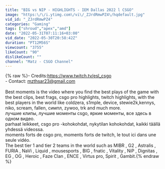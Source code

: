 ```yaml
---
title: "BIG vs NIP - HIGHLIGHTS - IEM Dallas 2022 l CSGO"
image: "https:\/\/i.ytimg.com\/vi\/_ZJrdRmwPZ4\/hqdefault.jpg"
vid_id: "_ZJrdRmwPZ4"
categories: "Gaming"
tags: ["shroud","apex","amd"]
date: "2022-05-31T07:11:16+03:00"
vid_date: "2022-05-30T20:58:42Z"
duration: "PT12M56S"
viewcount: "3755"
likeCount: "90"
dislikeCount: ""
channel: "Matz - CSGO Channel"
---
```

{% raw %}- Credits:<a rel="nofollow" target="blank" href="https://www.twitch.tv/esl_csgo">https://www.twitch.tv/esl_csgo</a><br />- Contact: mzthsar23@gmail.com<br /><br />Best moments is the video where you find the best plays of the game with the best clips, best frags, csgo pro highlights, twitch highlights, with the best players in the world like coldzera, s1mple, device, stewie2k,kennys, niko, scream, fallen, симпл, zywoo, trk and much more.<br />лучшие клипы, лучшие моменты csgo, яркие моменты, все здесь в одном видео.<br />parhaat leikkeet, csgo pro -kohokohdat, nykytilan kohokohdat, kaikki täällä yhdessä videossa. <br />moments forts de csgo pro, moments forts de twitch, le tout ici dans une seule vidéo.<br />The best tier 1 and tier 2 teams in the world such as MIBR , G2 , Astralis , FURIA , NaVi , Liquid , mousesports , BIG , fnatic , Vitality , NiP , Dignitas , EG , OG , Heroic , Faze Clan , ENCE , Virtus pro, Spirit , Gambit.{% endraw %}
